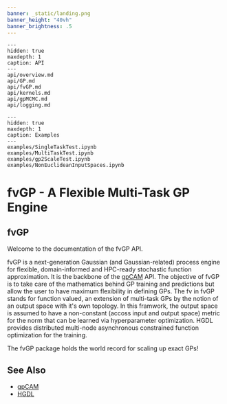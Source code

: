 ```yaml
---
banner: _static/landing.png
banner_height: "40vh"
banner_brightness: .5
---
```


```{toctree}
---
hidden: true
maxdepth: 1
caption: API
---
api/overview.md
api/GP.md
api/fvGP.md
api/kernels.md
api/gpMCMC.md
api/logging.md
```

```{toctree}
---
hidden: true
maxdepth: 1
caption: Examples
---
examples/SingleTaskTest.ipynb
examples/MultiTaskTest.ipynb
examples/gp2ScaleTest.ipynb
examples/NonEuclideanInputSpaces.ipynb
```

# fvGP - A Flexible Multi-Task GP Engine

## fvGP
Welcome to the documentation of the fvGP API.

fvGP is a next-generation Gaussian (and Gaussian-related) process engine for flexible, domain-informed and 
HPC-ready stochastic function approximation. 
It is the backbone of the [gpCAM](https://gpcam.readthedocs.io) API.
The objective of fvGP is to take care of the mathematics behind GP training and predictions but allow the user to have
maximum flexibility in defining GPs. The fv in fvGP stands for function valued, an extension of multi-task GPs by the notion
of an output space with it's own topology. In this framwork, the output space is assumed to have a non-constant (accoss
input and output space) metric for the norm that can be learned via hyperparameter optimization. HGDL provides distributed multi-node asynchronous
constrained function optimization for the training.

The fvGP package holds the world record for scaling up exact GPs!

## See Also

* [gpCAM](https://gpcam.readthedocs.io)
* [HGDL](https://hgdl.readthedocs.io)
